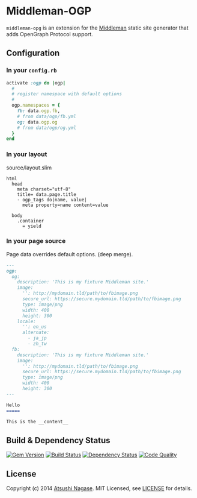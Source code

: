 Middleman-OGP
=============

`middleman-opg` is an extension for the [Middleman] static site generator that adds OpenGraph Protocol support.


Configuration
-------------

### In your `config.rb`

```ruby
activate :ogp do |ogp|
  #
  # register namespace with default options
  #
  ogp.namespaces = {
    fb: data.ogp.fb,
    # from data/ogp/fb.yml
    og: data.ogp.og
    # from data/ogp/og.yml
  }
end
```

### In your layout

source/layout.slim

```
html
  head
    meta charset="utf-8"
    title= data.page.title
    - ogp_tags do|name, value|
      meta property=name content=value

  body
    .container
      = yield
```

### In your page source

Page data overrides default options. (deep merge).


```markdown
---
ogp:
  og:
    description: 'This is my fixture Middleman site.'
    image:
      '': http://mydomain.tld/path/to/fbimage.png
      secure_url: https://secure.mydomain.tld/path/to/fbimage.png
      type: image/png
      width: 400
      height: 300
    locale:
      '': en_us
      alternate:
        - ja_jp
        - zh_tw
  fb:
    description: 'This is my fixture Middleman site.'
    image:
      '': http://mydomain.tld/path/to/fbimage.png
      secure_url: https://secure.mydomain.tld/path/to/fbimage.png
      type: image/png
      width: 400
      height: 300
---

Hello
=====

This is the __content__
```


Build & Dependency Status
-------------------------

[![Gem Version](https://badge.fury.io/rb/middleman-ogp.png)][gem]
[![Build Status](https://travis-ci.org/ngs/middleman-ogp.png)][travis]
[![Dependency Status](https://gemnasium.com/ngs/middleman-ogp.png?travis)][gemnasium]
[![Code Quality](https://codeclimate.com/github/ngs/middleman-ogp.png)][codeclimate]

License
-------

Copyright (c) 2014 [Atsushi Nagase]. MIT Licensed, see [LICENSE] for details.

[middleman]: http://middlemanapp.com
[gem]: https://rubygems.org/gems/middleman-ogp
[travis]: http://travis-ci.org/ngs/middleman-ogp
[gemnasium]: https://gemnasium.com/ngs/middleman-ogp
[codeclimate]: https://codeclimate.com/github/ngs/middleman-ogp
[LICENSE]: https://github.com/ngs/middleman-ogp/blob/master/LICENSE.md
[Atsushi Nagase]: http://ngs.io/
